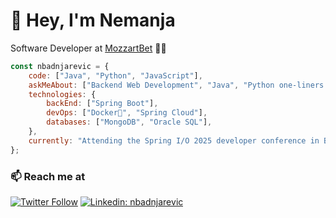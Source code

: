 # 👋 Hey, I'm Nemanja
Software Developer at [MozzartBet](https://mozzartbet.com) 🧑‍💻

```javascript
const nbadnjarevic = {
    code: ["Java", "Python", "JavaScript"],
    askMeAbout: ["Backend Web Development", "Java", "Python one-liners 🍝"],
    technologies: {
        backEnd: ["Spring Boot"],
        devOps: ["Docker🐳", "Spring Cloud"],
        databases: ["MongoDB", "Oracle SQL"],
    },
    currently: "Attending the Spring I/O 2025 developer conference in Barcelona"
};
```

### 📫 Reach me at 
[![Twitter Follow](https://user-images.githubusercontent.com/6236009/200082759-1545c91f-ba05-4039-adaf-5e12d89b7832.svg)](https://twitter.com/intent/follow?screen_name=necabadnjar)
[![Linkedin: nbadnjarevic](https://user-images.githubusercontent.com/6236009/200082761-6d7788dd-56f9-45a1-8129-8beb7ec00028.svg)](https://www.linkedin.com/in/nbadnjarevic/)
